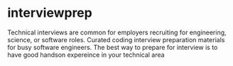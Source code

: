 # interviewprep
Technical interviews are common for employers recruiting for engineering, science, or software roles. Curated coding interview preparation materials for busy software engineers. The best way to prepare for interview is to have good handson expereince in your  technical area
